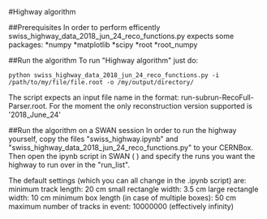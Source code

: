#Highway algorithm

##Prerequisites
In order to perform efficently swiss_highway_data_2018_jun_24_reco_functions.py expects some packages:
  *numpy
  *matplotlib
  *scipy
  *root
  *root_numpy

##Run the algorithm
To run "Highway algorithm" just do:
```
python swiss_highway_data_2018_jun_24_reco_functions.py -i /path/to/my/file/file.root -o /my/output/directory/
```
The script expects an input file name in the format: run-subrun-RecoFull-Parser.root. For the moment the only reconstruction version supported is '2018_June_24'

##Run the algorithm on a SWAN session
In order to run the highway yourself, copy the files "swiss_highway.ipynb" and "swiss_highway_data_2018_jun_24_reco_functions.py" to your CERNBox. Then open the ipynb script in SWAN (  ) and specify the runs you want the highway to run over in the "run_list".

The default settings (which you can all change in the .ipynb script) are:
minimum track length: 20 cm
small rectangle width: 3.5 cm
large rectangle width: 10 cm
minimum box length (in case of multiple boxes): 50 cm
maximum number of tracks in event: 10000000 (effectively infinity)
